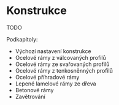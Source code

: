 
# Konstrukce

TODO

Podkapitoly:

 - Výchozí nastavení konstrukce
 - Ocelové rámy z válcovaných profilů
 - Ocelové rámy ze svařovaných profilů
 - Ocelové rámy z tenkosněnných profilů
 - Ocelové příhradové rámy
 - Lepené lamelové rámy ze dřeva
 - Betonové rámy
 - Zavětrování